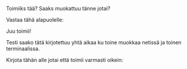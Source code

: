 Toimiiks tää?
Saaks muokattuu tänne jotai?

Vastaa tähä alapuolelle:

Juu toimii!


Testi saako tätä kirjotettuu yhtä aikaa ku toine muokkaa netissä ja toinen terminaalissa. 


Kirjota tähän alle jotai että toimii varmasti oikein:

